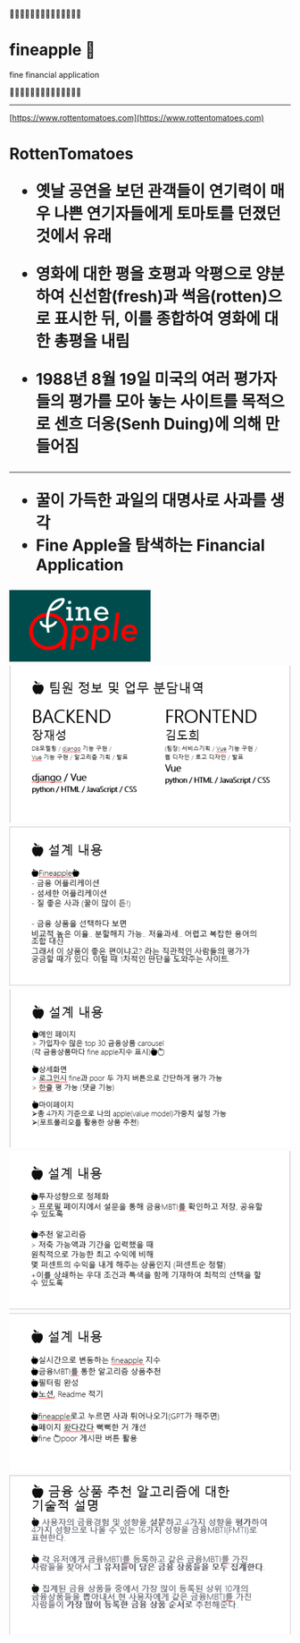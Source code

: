 🍎🍏🍎🍏🍎🍏🍎🍏🍎🍏🍎🍏🍎🍏
# fineapple 🍎
fine financial application

🍎🍏🍎🍏🍎🍏🍎🍏🍎🍏🍎🍏🍎🍏

<hr>

[https://www.rottentomatoes.com](https://www.rottentomatoes.com)
<h1> RottenTomatoes

- 옛날 공연을 보던 관객들이 연기력이 매우 나쁜 연기자들에게 토마토를 던졌던 것에서 유래


- 영화에 대한 평을 호평과 악평으로 양분하여 신선함(fresh)과 썩음(rotten)으로 표시한 뒤, 이를 종합하여 영화에 대한 총평을 내림



- 1988년 8월 19일 미국의 여러 평가자들의 평가를 모아 놓는 사이트를 목적으로 
센흐 더옹(Senh Duing)에 의해 만들어짐

<hr>

- 꿀이 가득한 과일의 대명사로 사과를 생각
- Fine Apple을 탐색하는 Financial Application

![Alt text](image.png)
![Alt text](image-1.png)
![Alt text](image-2.png)
![Alt text](image-3.png)
![Alt text](image-4.png)
![Alt text](image-5.png)
![Alt text](image-6.png)
